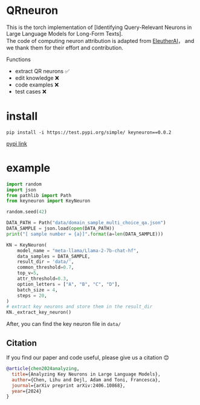 # QRneuron
This is the torch implementation of [Identifying Query-Relevant Neurons in Large Language Models for Long-Form Texts]. <br>
The code of computing neuron attribution is adapted from [EleutherAI](https://github.com/EleutherAI/knowledge-neurons)， and we thank them for their effort and contribution.

Functions
* extract QR neurons ✅
* edit knowledge ❌
* code examples ❌
* test cases ❌

# install
```
pip install -i https://test.pypi.org/simple/ keyneuron==0.0.2
```
[pypi link](https://test.pypi.org/project/keyneuron/0.0.2/#description)
# example

```python
import random
import json
from pathlib import Path
from keyneuron import KeyNeuron

random.seed(42)

DATA_PATH = Path("data/domain_sample_multi_choice_qa.json")
DATA_SAMPLE = json.load(open(DATA_PATH))
print("[ sample number = {a}]".format(a=len(DATA_SAMPLE)))

KN = KeyNeuron(
    model_name = "meta-llama/Llama-2-7b-chat-hf",
    data_samples = DATA_SAMPLE,
    result_dir = 'data/',
    common_threshold=0.7,
    top_v=5, 
    attr_threshold=0.3,
    option_letters = ["A", "B", "C", "D"],
    batch_size = 4,
    steps = 20,
)
# extract key neurons and store them in the result_dir
KN._extract_key_neuron()

```
After, you can find the key neuron file in `data/`


## Citation
If you find our paper and code useful, please give us a citation :blush:
```bibtex
@article{chen2024analyzing,
  title={Analyzing Key Neurons in Large Language Models},
  author={Chen, Lihu and Dejl, Adam and Toni, Francesca},
  journal={arXiv preprint arXiv:2406.10868},
  year={2024}
}
```

